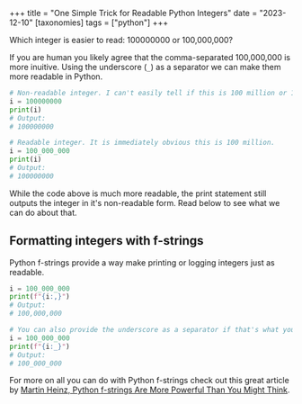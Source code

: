 +++
title = "One Simple Trick for Readable Python Integers"
date = "2023-12-10"
[taxonomies]
  tags = ["python"]
+++

Which integer is easier to read: 100000000 or 100,000,000?

If you are human you likely agree that the comma-separated 100,000,000 is more inuitive. Using the underscore (`_`) as a separator we can make them more readable in Python.

```python
# Non-readable integer. I can't easily tell if this is 100 million or 1 billion.
i = 100000000
print(i)
# Output:
# 100000000

# Readable integer. It is immediately obvious this is 100 million.
i = 100_000_000
print(i)
# Output:
# 100000000
```

While the code above is much more readable, the print statement still outputs the integer in it's non-readable form. Read below to see what we can do about that.

## Formatting integers with f-strings

Python f-strings provide a way make printing or logging integers just as readable.

```python
i = 100_000_000
print(f"{i:,}")
# Output:
# 100,000,000

# You can also provide the underscore as a separator if that's what you'd prefer.
i = 100_000_000
print(f"{i:_}")
# Output:
# 100_000_000
```

For more on all you can do with Python f-strings check out this great article by [Martin Heinz, Python f-strings Are More Powerful Than You Might Think](https://martinheinz.dev/blog/70).
